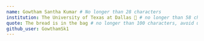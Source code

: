 ```yaml
---
name: Gowtham Santha Kumar # No longer than 28 characters
institution: The University of Texas at Dallas 🚩 # no longer than 58 characters
quote: The bread is in the bag # no longer than 100 characters, avoid using quotes(") to guarantee the format remains the same.
github_user: GowthamSk1
---
```

